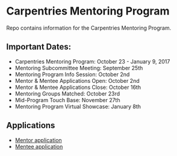 # Carpentries Mentoring Program
Repo contains information for the Carpentries Mentoring Program.

## Important Dates:
+ Carpentries Mentoring Program: October 23 - January 9, 2017  
+ Mentoring Subcommittee Meeting: September 25th
+ Mentoring Program Info Session: October 2nd   
+ Mentor & Mentee Applications Open: October 2nd   
+ Mentor & Mentee Applications Close: October 16th    
+ Mentoring Groups Matched: October 23rd  
+ Mid-Program Touch Base: November 27th 
+ Mentoring Program Virtual Showcase: January 8th  

## Applications
+ [Mentor application](https://goo.gl/forms/hEkmp1GxKYXZkjBJ3)  
+ [Mentee application](https://goo.gl/forms/sSqFBgB6Uf0Bcujj1)  
